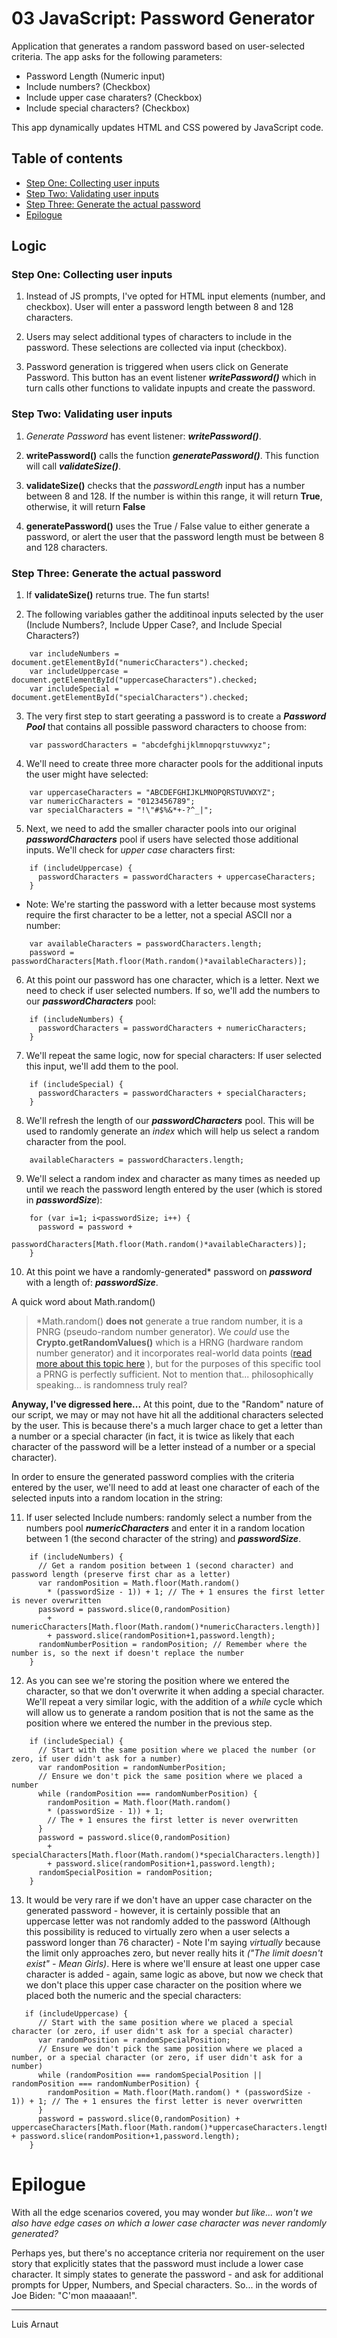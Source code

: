 # 03 JavaScript: Password Generator

Application that generates a random password based on user-selected criteria. The app asks for the following parameters:

* Password Length (Numeric input)
* Include numbers? (Checkbox)
* Include upper case charaters? (Checkbox)
* Include special characters? (Checkbox)

This app dynamically updates HTML and CSS powered by JavaScript code. 

## Table of contents

* [Step One: Collecting user inputs](#tep-One:-Collecting-user-inputs)
* [Step Two: Validating user inputs](#Step-Two:-Validating-user-inputs)
* [Step Three: Generate the actual password](#Step-Three:-Generate-the-actual-password)
* [Epilogue](#Epilogue)

## Logic

### Step One: Collecting user inputs

1. Instead of JS prompts, I've opted for HTML input elements (number, and checkbox). User will enter a password length between 8 and 128 characters.

2. Users may select additional types of characters to include in the password. These selections are collected via input (checkbox).

3. Password generation is triggered when users click on Generate Password. This button has an event listener _**writePassword()**_ which in turn calls other functions to validate inpupts and create the password.

### Step Two: Validating user inputs

1. _Generate Password_ has event listener: _**writePassword()**_.

2. **writePassword()** calls the function _**generatePassword()**_. This function will call _**validateSize()**_.

3. **validateSize()** checks that the _passwordLength_ input has a number between 8 and 128. If the number is within this range, it will return **True**, otherwise, it will return **False**

4. **generatePassword()** uses the True / False value to either generate a password, or alert the user that the password length must be between 8 and 128 characters.

### Step Three: Generate the actual password

1. If **validateSize()** returns true. The fun starts!

2. The following variables gather the additinoal inputs selected by the user (Include Numbers?, Include Upper Case?, and Include Special Characters?)
```
    var includeNumbers = document.getElementById("numericCharacters").checked;
    var includeUppercase = document.getElementById("uppercaseCharacters").checked;
    var includeSpecial = document.getElementById("specialCharacters").checked;
```
3. The very first step to start geerating a password is to create a _**Password Pool**_ that contains all possible password characters to choose from:
``` 
    var passwordCharacters = "abcdefghijklmnopqrstuvwxyz";
```

4. We'll need to create three more character pools for the additional inputs the user might have selected:
```
    var uppercaseCharacters = "ABCDEFGHIJKLMNOPQRSTUVWXYZ";
    var numericCharacters = "0123456789";
    var specialCharacters = "!\"#$%&*+-?^_|";
```

5. Next, we need to add the smaller character pools into our original _**passwordCharacters**_ pool if users have selected those additional inputs. We'll check for _upper case_ characters first:
```
    if (includeUppercase) {
      passwordCharacters = passwordCharacters + uppercaseCharacters;
    }
```

* Note: We're starting the password with a letter because most systems require the first character to be a letter, not a special ASCII nor a number:

```
    var availableCharacters = passwordCharacters.length;
    password = passwordCharacters[Math.floor(Math.random()*availableCharacters)];
```

6. At this point our password has one character, which is a letter. Next we need to check if user selected numbers. If so, we'll add the numbers to our _**passwordCharacters**_ pool:
```
    if (includeNumbers) {
      passwordCharacters = passwordCharacters + numericCharacters;
    }
```
7. We'll repeat the same logic, now for special characters: If user selected this input, we'll add them to the pool.
```
    if (includeSpecial) {
      passwordCharacters = passwordCharacters + specialCharacters;
    }
```
8. We'll refresh the length of our _**passwordCharacters**_ pool. This will be used to randomly generate an _index_ which will help us select a random character from the pool. 
```
    availableCharacters = passwordCharacters.length;
```

9. We'll select a random index and character as many times as needed up until we reach the password length entered by the user (which is stored in _**passwordSize**_):
```
    for (var i=1; i<passwordSize; i++) {
      password = password + 
        passwordCharacters[Math.floor(Math.random()*availableCharacters)];
    }
```
10. At this point we have a randomly-generated* password on _**password**_ with a length of: _**passwordSize**_. 

A quick word about Math.random()
 > *Math.random() **does not** generate a true random number, it is a PNRG (pseudo-random number generator). We _could_ use the **Crypto.getRandomValues()** which is a HRNG (hardware random number generator) and it incorporates real-world data points ([read more about this topic here](https://medium.com/@amy.cen/how-random-is-math-random-4bc195d74498) ), but for the purposes of this specific tool a PRNG is perfectly sufficient. Not to mention that... philosophically speaking... is randomness truly real?

**Anyway, I've digressed here...** At this point, due to the "Random" nature of our script, we may or may not have hit all the additional characters selected by the user. This is because there's a much larger chace to get a letter than a number or a special character (in fact, it is twice as likely that each character of the password will be a letter instead of a number or a special character). 

In order to ensure the generated password complies with the criteria entered by the user, we'll need to add at least one character of each of the selected inputs into a random location in the string:

11. If user selected Include numbers: randomly select a number from the numbers pool _**numericCharacters**_ and enter it in a random location between 1 (the second character of the string) and _**passwordSize**_.
```
    if (includeNumbers) {
      // Get a random position between 1 (second character) and password length (preserve first char as a letter)
      var randomPosition = Math.floor(Math.random() 
        * (passwordSize - 1)) + 1; // The + 1 ensures the first letter is never overwritten
      password = password.slice(0,randomPosition) 
        + numericCharacters[Math.floor(Math.random()*numericCharacters.length)] 
        + password.slice(randomPosition+1,password.length);
      randomNumberPosition = randomPosition; // Remember where the number is, so the next if doesn't replace the number
    }
```

12. As you can see we're storing the position where we entered the character, so that we don't overwrite it when adding a special character. We'll repeat a very similar logic, with the addition of a _while_ cycle which will allow us to generate a random position that is not the same as the position where we entered the number in the previous step.

```
    if (includeSpecial) {
      // Start with the same position where we placed the number (or zero, if user didn't ask for a number)
      var randomPosition = randomNumberPosition;
      // Ensure we don't pick the same position where we placed a number
      while (randomPosition === randomNumberPosition) {
        randomPosition = Math.floor(Math.random() 
        * (passwordSize - 1)) + 1; 
        // The + 1 ensures the first letter is never overwritten
      } 
      password = password.slice(0,randomPosition) 
        + specialCharacters[Math.floor(Math.random()*specialCharacters.length)] 
        + password.slice(randomPosition+1,password.length);
      randomSpecialPosition = randomPosition;
    }
```

13. It would be very rare if we don't have an upper case character on the generated password - however, it is certainly possible that an uppercase letter was not randomly added to the password (Although this possibility is reduced to virtually zero when a user selects a password longer than 76 character) - Note I'm saying _virtually_ because the limit only approaches zero, but never really hits it _("The limit doesn't exist" - Mean Girls)_. Here is where we'll ensure at least one upper case character is added - again, same logic as above, but now we check that we don't place this upper case character on the position where we placed both the numeric and the special characters:
```
   if (includeUppercase) {
      // Start with the same position where we placed a special character (or zero, if user didn't ask for a special character)
      var randomPosition = randomSpecialPosition;
      // Ensure we don't pick the same position where we placed a number, or a special character (or zero, if user didn't ask for a number)
      while (randomPosition === randomSpecialPosition || randomPosition === randomNumberPosition) {
        randomPosition = Math.floor(Math.random() * (passwordSize - 1)) + 1; // The + 1 ensures the first letter is never overwritten
      } 
      password = password.slice(0,randomPosition) + uppercaseCharacters[Math.floor(Math.random()*uppercaseCharacters.length)] + password.slice(randomPosition+1,password.length);
    }
```

# Epilogue

With all the edge scenarios covered, you may wonder _but like... won't we also have edge cases on which a lower case character was never randomly generated?_ 

Perhaps yes, but there's no acceptance criteria nor requirement on the user story that explicitly states that the password must include a lower case character. It simply states to generate the password - and ask for additional prompts for Upper, Numbers, and Special characters. So... in the words of Joe Biden: "C'mon maaaaan!".





- - -
Luis Arnaut